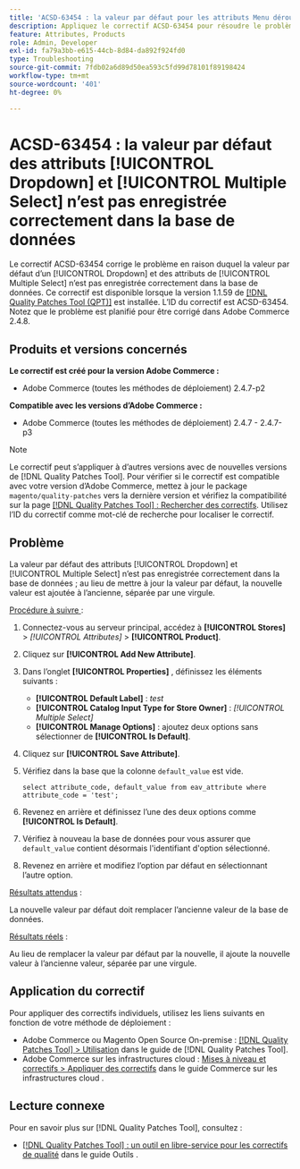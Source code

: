 ```yaml
---
title: 'ACSD-63454 : la valeur par défaut pour les attributs Menu déroulant et Sélection multiple n’est pas enregistrée correctement dans la base de données'
description: Appliquez le correctif ACSD-63454 pour résoudre le problème d’Adobe Commerce où la valeur par défaut d’un attribut Dropdown et Sélection multiple n’est pas enregistrée correctement dans la base de données.
feature: Attributes, Products
role: Admin, Developer
exl-id: fa79a3bb-e615-44cb-8d84-da892f924fd0
type: Troubleshooting
source-git-commit: 7fdb02a6d89d50ea593c5fd99d78101f89198424
workflow-type: tm+mt
source-wordcount: '401'
ht-degree: 0%

---
```


# ACSD-63454 : la valeur par défaut des attributs [!UICONTROL Dropdown] et [!UICONTROL Multiple Select] n’est pas enregistrée correctement dans la base de données

Le correctif ACSD-63454 corrige le problème en raison duquel la valeur par défaut d’un [!UICONTROL Dropdown] et des attributs de [!UICONTROL Multiple Select] n’est pas enregistrée correctement dans la base de données. Ce correctif est disponible lorsque la version 1.1.59 de [[!DNL Quality Patches Tool (QPT)]](/help/tools/quality-patches-tool/quality-patches-tool-to-self-serve-quality-patches.md) est installée. L’ID du correctif est ACSD-63454. Notez que le problème est planifié pour être corrigé dans Adobe Commerce 2.4.8.

## Produits et versions concernés

**Le correctif est créé pour la version Adobe Commerce :**

* Adobe Commerce (toutes les méthodes de déploiement) 2.4.7-p2

**Compatible avec les versions d’Adobe Commerce :**

* Adobe Commerce (toutes les méthodes de déploiement) 2.4.7 - 2.4.7-p3

>[!NOTE]
>
>Le correctif peut s’appliquer à d’autres versions avec de nouvelles versions de [!DNL Quality Patches Tool]. Pour vérifier si le correctif est compatible avec votre version d’Adobe Commerce, mettez à jour le package `magento/quality-patches` vers la dernière version et vérifiez la compatibilité sur la page [[!DNL Quality Patches Tool] : Rechercher des correctifs](https://experienceleague.adobe.com/tools/commerce-quality-patches/index.html?lang=fr). Utilisez l’ID du correctif comme mot-clé de recherche pour localiser le correctif.

## Problème

La valeur par défaut des attributs [!UICONTROL Dropdown] et [!UICONTROL Multiple Select] n’est pas enregistrée correctement dans la base de données ; au lieu de mettre à jour la valeur par défaut, la nouvelle valeur est ajoutée à l’ancienne, séparée par une virgule.

<u>Procédure à suivre </u> :

1. Connectez-vous au serveur principal, accédez à **[!UICONTROL Stores]** > *[!UICONTROL Attributes]* > **[!UICONTROL Product]**.
1. Cliquez sur **[!UICONTROL Add New Attribute]**.
1. Dans l’onglet **[!UICONTROL Properties]** , définissez les éléments suivants :
   * **[!UICONTROL Default Label]** : *test*
   * **[!UICONTROL Catalog Input Type for Store Owner]** : *[!UICONTROL Multiple Select]*
   * **[!UICONTROL Manage Options]** : ajoutez deux options sans sélectionner de **[!UICONTROL Is Default]**.
1. Cliquez sur **[!UICONTROL Save Attribute]**.
1. Vérifiez dans la base que la colonne `default_value` est vide.

   `select attribute_code, default_value from eav_attribute where attribute_code = 'test';`

1. Revenez en arrière et définissez l’une des deux options comme **[!UICONTROL Is Default]**.
1. Vérifiez à nouveau la base de données pour vous assurer que `default_value` contient désormais l&#39;identifiant d&#39;option sélectionné.
1. Revenez en arrière et modifiez l’option par défaut en sélectionnant l’autre option.

<u>Résultats attendus</u> :

La nouvelle valeur par défaut doit remplacer l’ancienne valeur de la base de données.

<u>Résultats réels</u> :

Au lieu de remplacer la valeur par défaut par la nouvelle, il ajoute la nouvelle valeur à l’ancienne valeur, séparée par une virgule.

## Application du correctif

Pour appliquer des correctifs individuels, utilisez les liens suivants en fonction de votre méthode de déploiement :

* Adobe Commerce ou Magento Open Source On-premise : [[!DNL Quality Patches Tool] > Utilisation](/help/tools/quality-patches-tool/usage.md) dans le guide de [!DNL Quality Patches Tool].
* Adobe Commerce sur les infrastructures cloud : [Mises à niveau et correctifs > Appliquer des correctifs](https://experienceleague.adobe.com/docs/commerce-cloud-service/user-guide/develop/upgrade/apply-patches.html?lang=fr) dans le guide Commerce sur les infrastructures cloud .

## Lecture connexe

Pour en savoir plus sur [!DNL Quality Patches Tool], consultez :

* [[!DNL Quality Patches Tool] : un outil en libre-service pour les correctifs de qualité](/help/tools/quality-patches-tool/quality-patches-tool-to-self-serve-quality-patches.md) dans le guide Outils .
